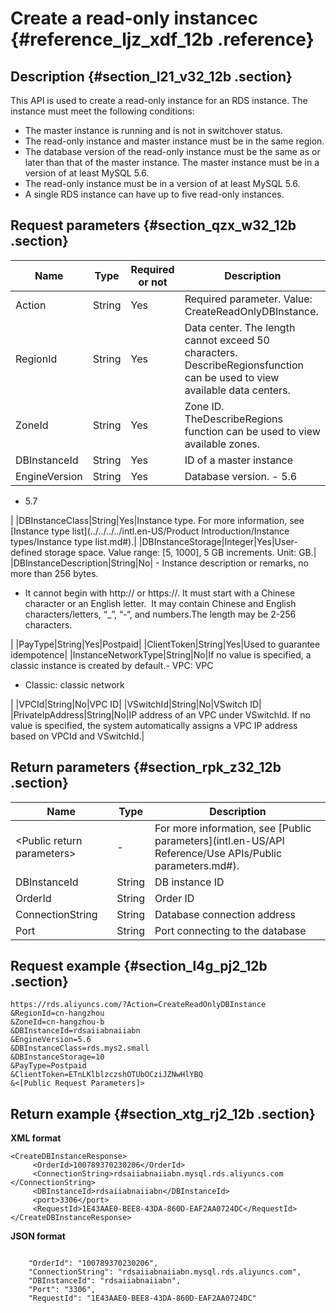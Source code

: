 # Create a read-only instancec {#reference_ljz_xdf_12b .reference}

## Description {#section_l21_v32_12b .section}

This API is used to create a read-only instance for an RDS instance. The instance must meet the following conditions:

-   The master instance is running and is not in switchover status.
-   The read-only instance and master instance must be in the same region.
-   The database version of the read-only instance must be the same as or later than that of the master instance. The master instance must be in a version of at least MySQL 5.6.
-   The read-only instance must be in a version of at least MySQL 5.6.
-   A single RDS instance can have up to five read-only instances.

## Request parameters {#section_qzx_w32_12b .section}

|Name|Type|Required or not|Description|
|----|----|---------------|-----------|
|Action|String|Yes|Required parameter. Value: CreateReadOnlyDBInstance.|
|RegionId|String|Yes|Data center. The length cannot exceed 50 characters.  DescribeRegionsfunction can be used to view available data centers.|
|ZoneId|String|Yes|Zone ID. TheDescribeRegions function can be used to view available zones.|
|DBInstanceId|String|Yes|ID of a master instance|
|EngineVersion|String|Yes|Database version. -   5.6
-   5.7

|
|DBInstanceClass|String|Yes|Instance type. For more information, see [Instance type list](../../../../intl.en-US/Product Introduction/Instance types/Instance type list.md#).|
|DBInstanceStorage|Integer|Yes|User-defined storage space. Value range: \[5, 1000\], 5 GB increments. Unit: GB.|
|DBInstanceDescription|String|No| -   Instance description or remarks, no more than 256 bytes. 
-   It cannot begin with http:// or https://. It must start with a Chinese character or an English letter.  It may contain Chinese and English characters/letters, “\_”, “-“, and numbers.The length may be 2-256 characters.

 |
|PayType|String|Yes|Postpaid|
|ClientToken|String|Yes|Used to guarantee idempotence|
|InstanceNetworkType|String|No|If no value is specified, a classic instance is created by default.-   VPC: VPC
-   Classic: classic network

|
|VPCId|String|No|VPC ID|
|VSwitchId|String|No|VSwitch ID|
|PrivateIpAddress|String|No|IP address of an VPC under VSwitchId. If no value is specified, the system automatically assigns a VPC IP address based on VPCId and VSwitchId.|

## Return parameters {#section_rpk_z32_12b .section}

|Name|Type|Description|
|----|----|-----------|
|<Public return parameters\>|-|For more information, see [Public parameters](intl.en-US/API Reference/Use APIs/Public parameters.md#).|
|DBInstanceId|String|DB instance ID|
|OrderId|String|Order ID|
|ConnectionString|String|Database connection address|
|Port|String|Port connecting to the database|

## Request example {#section_l4g_pj2_12b .section}

```
https://rds.aliyuncs.com/?Action=CreateReadOnlyDBInstance
&RegionId=cn-hangzhou
&ZoneId=cn-hangzhou-b
&DBInstanceId=rdsaiiabnaiiabn
&EngineVersion=5.6
&DBInstanceClass=rds.mys2.small
&DBInstanceStorage=10
&PayType=Postpaid
&ClientToken=ETnLKlblzczshOTUbOCziJZNwHlYBQ
&<[Public Request Parameters]>
```

## Return example {#section_xtg_rj2_12b .section}

**XML format**

```
<CreateDBInstanceResponse>
     <OrderId>100789370230206</OrderId>
     <ConnectionString>rdsaiiabnaiiabn.mysql.rds.aliyuncs.com </ConnectionString>
     <DBInstanceId>rdsaiiabnaiiabn</DBInstanceId>
     <port>3306</port>
     <RequestId>1E43AAE0-BEE8-43DA-860D-EAF2AA0724DC</RequestId>
</CreateDBInstanceResponse>
```

**JSON format**

```

    "OrderId": "100789370230206", 
    "ConnectionString": "rdsaiiabnaiiabn.mysql.rds.aliyuncs.com", 
    "DBInstanceId": "rdsaiiabnaiiabn", 
    "Port": "3306", 
    "RequestId": "1E43AAE0-BEE8-43DA-860D-EAF2AA0724DC"
   
```

